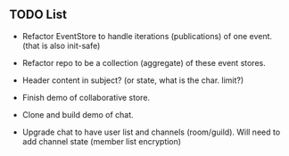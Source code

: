 ## TODO List

* Refactor EventStore to handle iterations (publications) of one event.
  (that is also init-safe)

* Refactor repo to be a collection (aggregate) of these event stores.

* Header content in subject? (or state, what is the char. limit?)

* Finish demo of collaborative store.

* Clone and build demo of chat.

* Upgrade chat to have user list and channels (room/guild).
  Will need to add channel state (member list encryption)